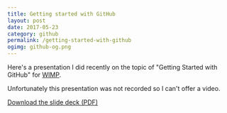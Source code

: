 ```yaml
---
title: Getting started with GitHub
layout: post
date: 2017-05-23
category: github
permalink: /getting-started-with-github
ogimg: github-og.png
--- 
```





Here's a presentation I did recently on the topic of "Getting Started with GitHub" for <a href="http://beawimp.org">WIMP</a>.

Unfortunately this presentation was not recorded so I can't offer a video. 

<a href="/slide-decks/github-preso/github-preso.pdf" class="btn btn-primary"><span class="fa fa-file-pdf-o"></span> Download the slide deck (PDF)</a>




